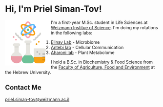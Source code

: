 # Hi, I'm Priel Siman-Tov!

<img src="Cute_Science.png" alt="Priel Siman-Tov" width="150" align="left">

I'm a first-year M.Sc. student in Life Sciences at [Weizmann Institue of Science](https://www.weizmann.ac.il/pages/).
I'm doing my rotations in the following labs:

1. [Elinav Lab](https://www.weizmann.ac.il/immunology/elinav/) - Microbiome
2. [Antebi lab](https://www.weizmann.ac.il/molgen/Antebi/) - Cellular Communication
3. [Aharoni lab](https://www.weizmann.ac.il/plants/aharoni/home) - Plant Metabolome

I hold a B.Sc. in Biochemistry & Food Science from the [Faculty of Agriculture, Food and Environment](https://en.hafakulta.agri.huji.ac.il/) at the Hebrew University.

## Contact Me

priel.siman-tov@weizmann.ac.il
